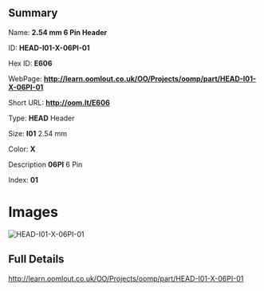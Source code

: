 

## Summary
 
Name: __2.54 mm 6 Pin Header__

ID: __HEAD-I01-X-06PI-01__

Hex ID: __E606__

WebPage: __http://learn.oomlout.co.uk/OO/Projects/oomp/part/HEAD-I01-X-06PI-01__

Short URL: __http://oom.lt/E606__


Type: __HEAD__ Header 

Size: __I01__ 2.54 mm 

Color: __X__  

Description __06PI__ 6 Pin 

Index: __01__


 # Images
![HEAD-I01-X-06PI-01](http://oomlout.com/oomp-gen/parts/HEAD-I01-X-06PI-01/HEAD-I01-X-06PI-01_420.jpg)



 ## Full Details

 http://learn.oomlout.co.uk/OO/Projects/oomp/part/HEAD-I01-X-06PI-01














